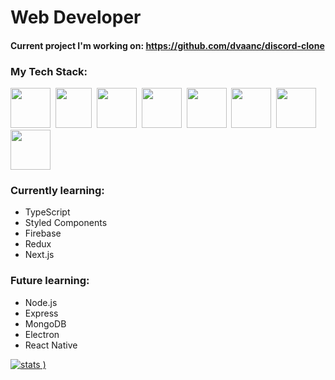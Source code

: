 # Web Developer

#### Current project I'm working on: **https://github.com/dvaanc/discord-clone**

### My Tech Stack:
<img src="https://github.com/coherencez/tech-logos/blob/master/html5.png" width="64" height="64"/>&nbsp;&nbsp;<img src="https://github.com/coherencez/tech-logos/blob/master/css3.png" width="58" height="64"/>&nbsp;&nbsp;<img src="https://github.com/coherencez/tech-logos/blob/master/jslogo.png" width="64" height="64"/>&nbsp;&nbsp;<img src="https://github.com/coherencez/tech-logos/blob/master/react.png" width="64" height="64"/>&nbsp;&nbsp;<img src="https://github.com/remojansen/logo.ts/blob/master/ts.png" width="64" height="64"/>&nbsp;&nbsp;<img src="https://github.com/coherencez/tech-logos/blob/master/firebase.png" width="64" height="64">&nbsp;&nbsp;<img src="https://www.styled-components.com/atom.png" width="64" height="64"/>&nbsp;&nbsp;<img src="https://raw.githubusercontent.com/reduxjs/redux/master/logo/logo.png" width="64" height="64"/>

### Currently learning:
- TypeScript
- Styled Components
- Firebase
- Redux
- Next.js

### Future learning:
- Node.js
- Express
- MongoDB
- Electron
- React Native

[![stats](https://github-readme-stats.vercel.app/api?username=dvaanc&theme=yeblu&show_icons=true)
)](https://github.com/dvaanc/dvaanc)

<!--
**dvaanc/dvaanc** is a ✨ _special_ ✨ repository because its `README.md` (this file) appears on your GitHub profile.

Here are some ideas to get you started:

- 🔭 I’m currently working on ...
- 🌱 I’m currently learning ...
- 👯 I’m looking to collaborate on ...
- 🤔 I’m looking for help with ...
- 💬 Ask me about ...
- 📫 How to reach me: ...
- 😄 Pronouns: ...
- ⚡ Fun fact: ...
-->
